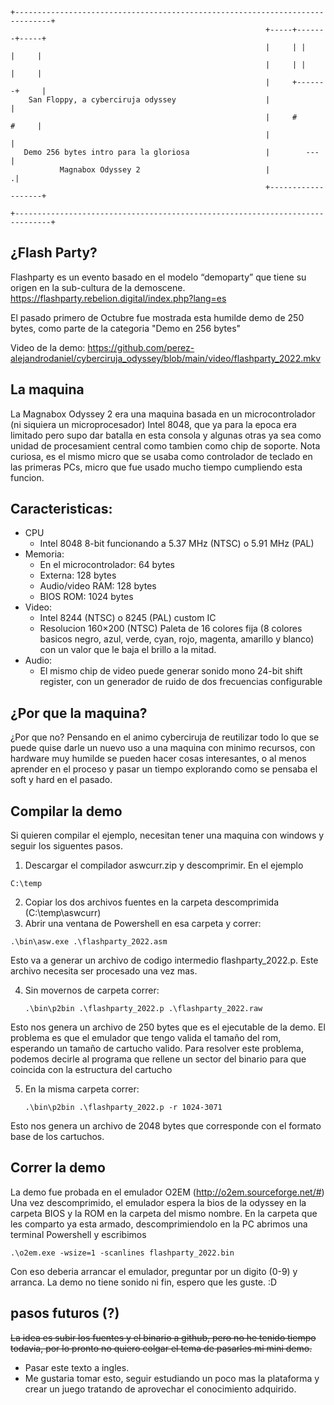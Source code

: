 ```
+------------------------------------------------------------------------------+
                                                         +-----+-------+-----+
                                                         |     | |     |     |
                                                         |     | |     |     |
                                                         |     +-------+     |
    San Floppy, a cyberciruja odyssey                    |                   |
                                                         |     #       #     |
                                                         |                   |
   Demo 256 bytes intro para la gloriosa                 |        ---        |
           Magnabox Odyssey 2                            |                  .|
                                                         +-------------------+

+------------------------------------------------------------------------------+
```

## ¿Flash Party?
Flashparty es un evento basado en el modelo “demoparty” que tiene su origen en
la sub-cultura de la demoscene.
https://flashparty.rebelion.digital/index.php?lang=es

El pasado primero de Octubre fue mostrada esta humilde demo de 250 bytes, como
parte de la categoria "Demo en 256 bytes"

Video de la demo: 
https://github.com/perez-alejandrodaniel/cyberciruja_odyssey/blob/main/video/flashparty_2022.mkv

## La maquina

La Magnabox Odyssey 2 era una maquina basada en un microcontrolador (ni siquiera
un microprocesador) Intel 8048, que ya para la epoca era limitado pero supo dar
batalla en esta consola y algunas otras ya sea como unidad de procesamient
central como tambien como chip de soporte. Nota curiosa, es el mismo micro que
se usaba como controlador de teclado en las primeras PCs, micro que fue usado
mucho tiempo cumpliendo esta funcion.

## Caracteristicas:

* CPU
    * Intel 8048 8-bit funcionando a 5.37 MHz (NTSC) o 5.91 MHz (PAL)
* Memoria:
    * En el microcontrolador: 64 bytes
    * Externa: 128 bytes
    * Audio/video RAM: 128 bytes
    * BIOS ROM: 1024 bytes
* Video:
    * Intel 8244 (NTSC) o 8245 (PAL) custom IC
    * Resolucion 160×200 (NTSC)
      Paleta de 16 colores fija (8 colores basicos negro, azul, verde, cyan, rojo,
      magenta, amarillo y blanco) con un valor que le baja el brillo a la mitad.
* Audio:
   * El mismo chip de video puede generar sonido mono 24-bit shift register, con
    un generador de ruido de dos frecuencias configurable

## ¿Por que la maquina?

¿Por que no? Pensando en el animo cyberciruja de reutilizar todo lo que se puede
quise darle un nuevo uso a una maquina con minimo recursos, con hardware muy
humilde se pueden hacer cosas interesantes, o al menos aprender en el proceso y
pasar un tiempo explorando como se pensaba el soft y hard en el pasado.

## Compilar la demo

Si quieren compilar el ejemplo, necesitan tener una maquina con windows y
seguir los siguentes pasos.

1. Descargar el compilador aswcurr.zip y descomprimir. En el ejemplo<br>
```
C:\temp
```
2. Copiar los dos archivos fuentes en la carpeta descomprimida (C:\temp\aswcurr)
3. Abrir una ventana de Powershell en esa carpeta y correr:<br>
```
.\bin\asw.exe .\flashparty_2022.asm
```

Esto va a generar un archivo de codigo intermedio flashparty_2022.p. Este
archivo necesita ser procesado una vez mas.

4. Sin movernos de carpeta correr:<br>
   ```
   .\bin\p2bin .\flashparty_2022.p .\flashparty_2022.raw
   ```

Esto nos genera un archivo de 250 bytes que es el ejecutable de la demo.
El problema es que el emulador que tengo valida el tamaño del rom, esperando
un tamaño de cartucho valido. Para resolver este problema, podemos decirle
al programa que rellene un sector del binario para que coincida con la
estructura del cartucho

5. En la misma carpeta correr:<br>
   ```
   .\bin\p2bin .\flashparty_2022.p -r 1024-3071
   ```

Esto nos genera un archivo de 2048 bytes que corresponde con el formato
base de los cartuchos.


## Correr la demo

La demo fue probada en el emulador O2EM (http://o2em.sourceforge.net/#)
Una vez descomprimido, el emulador espera la bios de la odyssey en la 
carpeta BIOS y la ROM en la carpeta del mismo nombre.
En la carpeta que les comparto ya esta armado, descomprimiendolo en la
PC abrimos una terminal Powershell y escribimos<br>
  ```
  .\o2em.exe -wsize=1 -scanlines flashparty_2022.bin
  ```

Con eso deberia arrancar el emulador, preguntar por un digito (0-9) y
arranca. La demo no tiene sonido ni fin, espero que les guste. :D


## pasos futuros (?)

~~La idea es subir los fuentes y el binario a github, pero no he tenido tiempo
todavia, por lo pronto no quiero colgar el tema de pasarles mi mini demo.~~

* Pasar este texto a ingles.
* Me gustaria tomar esto, seguir estudiando un poco mas la plataforma y crear un
juego tratando de aprovechar el conocimiento adquirido.

